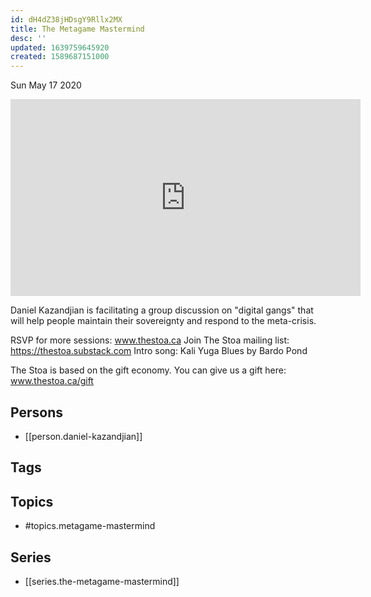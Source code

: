 ```yaml
---
id: dH4dZ38jHDsgY9Rllx2MX
title: The Metagame Mastermind
desc: ''
updated: 1639759645920
created: 1589687151000
---
```





Sun May 17 2020

<iframe width="560" height="315" src="https://www.youtube.com/embed/AYb9dfgelIk" title="The Metagame Mastermind w/ Daniel Kazandjian (May 9th, 2020)" frameborder="0" allow="accelerometer; autoplay; clipboard-write; encrypted-media; gyroscope; picture-in-picture" allowfullscreen ></iframe>

Daniel Kazandjian is facilitating a group discussion on "digital gangs" that will help people maintain their sovereignty and respond to the meta-crisis.

RSVP for more sessions: www.thestoa.ca
Join The Stoa mailing list: https://thestoa.substack.com
Intro song: Kali Yuga Blues by Bardo Pond

The Stoa is based on the gift economy. You can give us a gift here: www.thestoa.ca/gift

## Persons

- [[person.daniel-kazandjian]]

## Tags



## Topics

- #topics.metagame-mastermind

## Series

- [[series.the-metagame-mastermind]]


